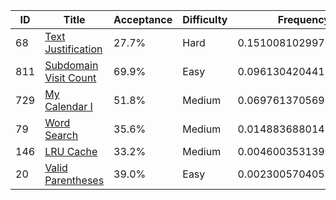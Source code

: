 |ID|Title|Acceptance|Difficulty|Frequency|
|----|-----|----|---|---|
|68|[Text Justification]( https://leetcode.com/problems/text-justification)|27.7%|Hard|0.15100810299709522|
|811|[Subdomain Visit Count]( https://leetcode.com/problems/subdomain-visit-count)|69.9%|Easy|0.09613042044188254|
|729|[My Calendar I]( https://leetcode.com/problems/my-calendar-i)|51.8%|Medium|0.06976137056995267|
|79|[Word Search]( https://leetcode.com/problems/word-search)|35.6%|Medium|0.014883688014740005|
|146|[LRU Cache]( https://leetcode.com/problems/lru-cache)|33.2%|Medium|0.004600353139061353|
|20|[Valid Parentheses]( https://leetcode.com/problems/valid-parentheses)|39.0%|Easy|0.0023005704055949323|
